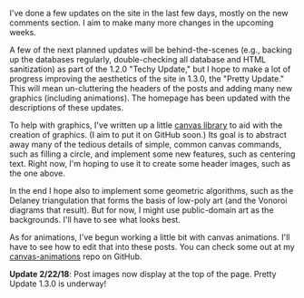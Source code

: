 I've done a few updates on the site in the last few days, mostly on the new comments section. I aim to make many more changes in the upcoming weeks.

A few of the next planned updates will be behind-the-scenes (e.g., backing up the databases regularly, double-checking all database and HTML sanitization) as part of the 1.2.0 "Techy Update," but I hope to make a lot of progress improving the aesthetics of the site in 1.3.0, the "Pretty Update." This will mean un-cluttering the headers of the posts and adding many new graphics (including animations). The homepage has been updated with the descriptions of these updates.

To help with graphics, I've written up a little [canvas library][1] to aid with the creation of graphics. (I aim to put it on GitHub soon.) Its goal is to abstract away many of the tedious details of simple, common canvas commands, such as filling a circle, and implement some new features, such as centering text. Right now, I'm hoping to use it to create some header images, such as the one above.

In the end I hope also to implement some geometric algorithms, such as the Delaney triangulation that forms the basis of low-poly art (and the Vonoroi diagrams that result). But for now, I might use public-domain art as the backgrounds. I'll have to see what looks best.

As for animations, I've begun working a little bit with canvas animations. I'll have to see how to edit that into these posts. You can check some out at my [canvas-animations][3] repo on GitHub.

**Update 2/22/18**: Post images now display at the top of the page. Pretty Update 1.3.0 is underway!

[1]: https://jsfiddle.net/jlam55555/vqebq5gv/174/
[3]: https://github.com/jlam55555/canvas-animations